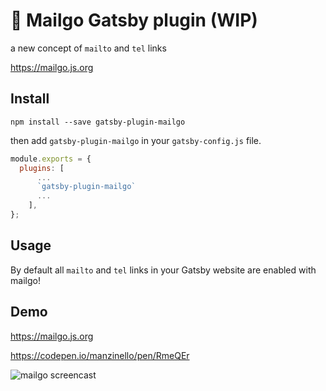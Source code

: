 # 💌 Mailgo Gatsby plugin (WIP)

a new concept of `mailto` and `tel` links

<https://mailgo.js.org>

## Install

```
npm install --save gatsby-plugin-mailgo
```

then add `gatsby-plugin-mailgo` in your `gatsby-config.js` file.

```js
module.exports = {
  plugins: [
      ...
      `gatsby-plugin-mailgo`
      ...
    ],
};
```

## Usage

By default all `mailto` and `tel` links in your Gatsby website are enabled with mailgo!

## Demo

https://mailgo.js.org

https://codepen.io/manzinello/pen/RmeQEr

![mailgo screencast](https://github.com/manzinello/mailgo/raw/master/assets/video/mailgo.gif)
